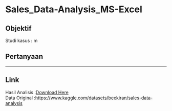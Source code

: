 # Sales_Data-Analysis_MS-Excel
## Objektif
Studi kasus : m

## Pertanyaan
-----

## Link
Hasil Analisis  :[Download Here ](https://drive.google.com/file/d/19J2Hc9lHS_qOoCVwSRurA7Z_9EOzb5rz/view?usp=sharing)  
Data Original   :https://www.kaggle.com/datasets/beekiran/sales-data-analysis
